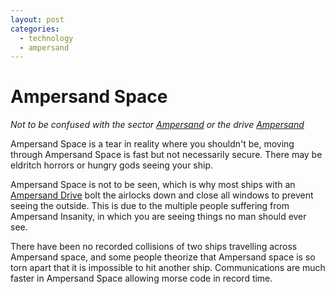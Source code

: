 ```yaml
---
layout: post
categories: 
  - technology
  - ampersand
---
```


# Ampersand Space

*Not to be confused with the sector [Ampersand](../sectors/ampersand) or the drive [Ampersand](../technology/ampersand_drives)*

Ampersand Space is a tear in reality where you shouldn't be, moving through Ampersand Space is fast but not necessarily secure. There may be eldritch horrors or hungry gods seeing your ship.

Ampersand Space is not to be seen, which is why most ships with an [Ampersand Drive](../technology/ampersand_drives) bolt the airlocks down and close all windows to prevent seeing the outside. This is due to the multiple people suffering from Ampersand Insanity, in which you are seeing things no man should ever see.

There have been no recorded collisions of two ships travelling across Ampersand space, and some people theorize that Ampersand space is so torn apart that it is impossible to hit another ship. Communications are much faster in Ampersand Space allowing morse code in record time.
